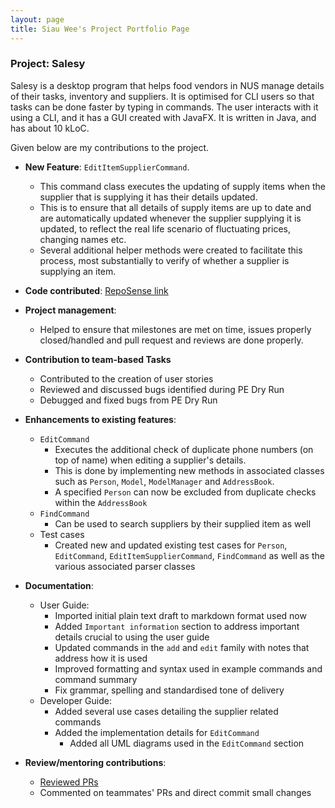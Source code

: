 ```yaml
---
layout: page
title: Siau Wee's Project Portfolio Page
---
```


### Project: Salesy

Salesy is a desktop program that helps food vendors in NUS manage details of their tasks, inventory and suppliers. 
It is optimised for CLI users so that tasks can be done faster by typing in commands. The user interacts with it using a CLI, and it has a GUI created with JavaFX. It is written in Java, and has about 10 kLoC.

Given below are my contributions to the project.

* **New Feature**: `EditItemSupplierCommand`.
  * This command class executes the updating of supply items when the supplier that is supplying it has their details updated.
  * This is to ensure that all details of supply items are up to date and are automatically updated whenever the supplier supplying it is updated, to reflect the real life scenario of fluctuating prices, changing names etc.
  * Several additional helper methods were created to facilitate this process, most substantially to verify of whether a supplier is supplying an item.

* **Code contributed**: [RepoSense link](https://nus-cs2103-ay2223s1.github.io/tp-dashboard/?search=weesiau&breakdown=true)

* **Project management**:
    * Helped to ensure that milestones are met on time, issues properly closed/handled and pull request and reviews are done properly.

* **Contribution to team-based Tasks**
    * Contributed to the creation of user stories
    * Reviewed and discussed bugs identified during PE Dry Run 
    * Debugged and fixed bugs from PE Dry Run

* **Enhancements to existing features**:
    * `EditCommand` 
      * Executes the additional check of duplicate phone numbers (on top of name) when editing a supplier's details.
      * This is done by implementing new methods in associated classes such as `Person`, `Model`, `ModelManager` and `AddressBook`.
      * A specified `Person` can now be excluded from duplicate checks within the `AddressBook`
    * `FindCommand`
      * Can be used to search suppliers by their supplied item as well
    * Test cases
      * Created new and updated existing test cases for `Person`, `EditCommand`, `EditItemSupplierCommand`, `FindCommand` as well as the various associated parser classes

* **Documentation**:
    * User Guide:
        * Imported initial plain text draft to markdown format used now
        * Added `Important information` section to address important details crucial to using the user guide
        * Updated commands in the `add` and `edit` family with notes that address how it is used
        * Improved formatting and syntax used in example commands and command summary
        * Fix grammar, spelling and standardised tone of delivery
    * Developer Guide:
        * Added several use cases detailing the supplier related commands
        * Added the implementation details for `EditCommand`
          * Added all UML diagrams used in the `EditCommand` section

* **Review/mentoring contributions**:
    * [Reviewed PRs](https://github.com/AY2223S1-CS2103T-W08-4/tp/pulls?q=is%3Apr+is%3Aclosed+reviewed-by%3Aweesiau)
    * Commented on teammates' PRs and direct commit small changes
